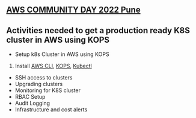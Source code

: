 ## [AWS COMMUNITY DAY 2022 Pune](https://acdpune.in/)

## Activities needed to get a production ready K8S cluster in AWS using KOPS


- Setup k8s Cluster in AWS using KOPS
1. Install
    [AWS CLI](https://docs.aws.amazon.com/cli/latest/userguide/getting-started-install.html), 
    [KOPS](https://kops.sigs.k8s.io/getting_started/install/),
    [Kubectl](https://kubernetes.io/docs/tasks/tools/#kubectl) 

- SSH access to clusters
- Upgrading clusters
- Monitoring for K8S cluster
- RBAC Setup
- Audit Logging
- Infrastructure and cost alerts



